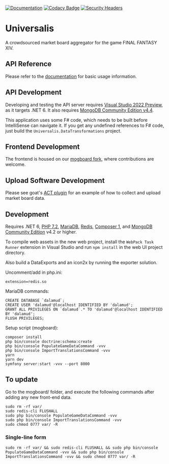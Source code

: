 [![Documentation](https://img.shields.io/badge/docs-here-informational)](https://universalis.app/docs)
[![Codacy Badge](https://api.codacy.com/project/badge/Grade/f328839ff36f47f7a5672856740d9c00)](https://app.codacy.com/gh/Universalis-FFXIV/Universalis?utm_source=github.com&utm_medium=referral&utm_content=Universalis-FFXIV/Universalis&utm_campaign=Badge_Grade_Settings)
[![Security Headers](https://img.shields.io/security-headers?url=https%3A%2F%2Funiversalis.app)](https://securityheaders.com/?q=https%3A%2F%2Funiversalis.app&followRedirects=on)

# Universalis

A crowdsourced market board aggregator for the game FINAL FANTASY XIV.

## API Reference
Please refer to the [documentation](https://universalis.app/docs) for basic usage information.

## API Development
Developing and testing the API server requires [Visual Studio 2022 Preview](https://docs.microsoft.com/en-us/visualstudio/releases/2022/release-notes-preview), as it targets .NET 6. It also requires [MongoDB Community Edition v4.4](https://docs.mongodb.com/manual/administration/install-community/).

This application uses some F# code, which needs to be built before IntelliSense can navigate it. If you get any undefined references to F# code, just build the `Universalis.DataTransformations` project.

## Frontend Development
The frontend is housed on our [mogboard fork](https://github.com/Universalis-FFXIV/mogboard), where contributions are welcome.

## Upload Software Development
Please see goat's [ACT plugin](https://github.com/goaaats/universalis_act_plugin) for an example of how to collect and upload market board data.

## Development
Requires .NET 6, [PHP 7.2](https://www.php.net/downloads.php), [MariaDB](https://mariadb.org/download/), [Redis](https://redis.io/download), [Composer 1](https://getcomposer.org/), and [MongoDB Community Edition](https://docs.mongodb.com/manual/administration/install-community/) v4.2 or higher.

To compile web assets in the new web project, install the `WebPack Task Runner` extension in Visual Studio and run `npm install` in the web UI project directory.

Also build a DataExports and an icon2x by running the exporter solution.

Uncomment/add in php.ini:
```
extension=redis.so
```

MariaDB commands:
```
CREATE DATABASE `dalamud`;
CREATE USER 'dalamud'@localhost IDENTIFIED BY 'dalamud';
GRANT ALL PRIVILEGES ON `dalamud`.* TO 'dalamud'@localhost IDENTIFIED BY 'dalamud';
FLUSH PRIVILEGES;
```

Setup script (mogboard):
```
composer install
php bin/console doctrine:schema:create
php bin/console PopulateGameDataCommand -vvv
php bin/console ImportTranslationsCommand -vvv
yarn
yarn dev
symfony server:start -vvv --port 8000
```

## To update
Go to the mogboard/ folder, and execute the following commands after adding any new front-end data.
```
sudo rm -rf var/
sudo redis-cli FLUSHALL
sudo php bin/console PopulateGameDataCommand -vvv
sudo php bin/console ImportTranslationsCommand -vvv
sudo chmod 0777 var/ -R
```

### Single-line form
```
sudo rm -rf var/ && sudo redis-cli FLUSHALL && sudo php bin/console PopulateGameDataCommand -vvv && sudo php bin/console ImportTranslationsCommand -vvv && sudo chmod 0777 var/ -R
```
